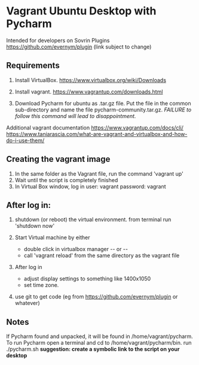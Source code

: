 # Vagrant Ubuntu Desktop with Pycharm
Intended for developers on Sovrin Plugins https://github.com/evernym/plugin (link subject to change)

## Requirements

1. Install VirtualBox. https://www.virtualbox.org/wiki/Downloads

2. Install vagrant.  https://www.vagrantup.com/downloads.html

3. Download Pycharm for ubuntu as .tar.gz file.  Put the file in
the common sub-directory and name the file pycharm-community.tar.gz.  *FAILURE
to follow this command will lead to disappointment.*

Additional vagrant documentation
https://www.vagrantup.com/docs/cli/
https://www.taniarascia.com/what-are-vagrant-and-virtualbox-and-how-do-i-use-them/


## Creating the vagrant image
1. In the same folder as the Vagrant file, run the command 'vagrant up'
2. Wait until the script is completely finished
3. In Virtual Box window, log in
    user: vagrant
    password: vagrant


## After log in:
1. shutdown (or reboot) the virtual environment.  from terminal run 'shutdown now'
3. Start Virtual machine by either
    * double click in virtualbox manager -- or --
    * call 'vagrant reload' from the same directory as the vagrant file

4. After log in
    * adjust display settings to something like 1400x1050
    * set time zone.  
    
5. use git to get code (eg from https://github.com/evernym/plugin or whatever)

## Notes
If Pycharm found and unpacked, it will be found in /home/vagrant/pycharm. To run Pycharm open a terminal and
cd to /home/vagrant/pycharm/bin.   run ./pycharm.sh
__suggestion: create a symbolic link to the script on your desktop__
